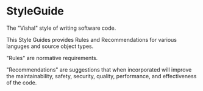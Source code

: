 # StyleGuide

The "Vishal" style of writing software code.

This Style Guides provides Rules and Recommendations for various languges and source object types.

"Rules" are normative requirements.

"Recommendations" are suggestions that when incorporated will improve the maintainability, safety, security, quality, performance, and effectiveness of the code.

